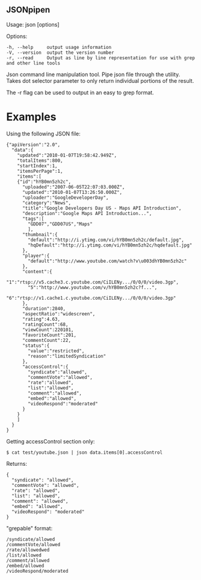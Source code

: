 ## JSONpipen

  Usage: json [options]

  Options:

    -h, --help     output usage information
    -V, --version  output the version number
    -r, --read     Output as line by line representation for use with grep and other line tools

Json command line manipulation tool. Pipe json file through the utility.
Takes dot selector parameter to only return individual portions of the
result.

The -r flag can be used to output in an easy to grep format.

# Examples

Using the following JSON file:

    {"apiVersion":"2.0",
      "data":{
        "updated":"2010-01-07T19:58:42.949Z",
        "totalItems":800,
        "startIndex":1,
        "itemsPerPage":1,
        "items":[
        {"id":"hYB0mn5zh2c",
          "uploaded":"2007-06-05T22:07:03.000Z",
          "updated":"2010-01-07T13:26:50.000Z",
          "uploader":"GoogleDeveloperDay",
          "category":"News",
          "title":"Google Developers Day US - Maps API Introduction",
          "description":"Google Maps API Introduction...",
          "tags":[
            "GDD07","GDD07US","Maps"
            ],
          "thumbnail":{
            "default":"http://i.ytimg.com/vi/hYB0mn5zh2c/default.jpg",
            "hqDefault":"http://i.ytimg.com/vi/hYB0mn5zh2c/hqdefault.jpg"
          },
          "player":{
            "default":"http://www.youtube.com/watch?v\u003dhYB0mn5zh2c"
          },
          "content":{
            "1":"rtsp://v5.cache3.c.youtube.com/CiILENy.../0/0/0/video.3gp",
            "5":"http://www.youtube.com/v/hYB0mn5zh2c?f...",
            "6":"rtsp://v1.cache1.c.youtube.com/CiILENy.../0/0/0/video.3gp"
          },
          "duration":2840,
          "aspectRatio":"widescreen",
          "rating":4.63,
          "ratingCount":68,
          "viewCount":220101,
          "favoriteCount":201,
          "commentCount":22,
          "status":{
            "value":"restricted",
            "reason":"limitedSyndication"
          },
          "accessControl":{
            "syndicate":"allowed",
            "commentVote":"allowed",
            "rate":"allowed",
            "list":"allowed",
            "comment":"allowed",
            "embed":"allowed",
            "videoRespond":"moderated"
          }
        }
        ]
      }
    }

Getting accessControl section only:

    $ cat test/youtube.json | json data.items[0].accessControl


Returns:

    {
      "syndicate": "allowed",
      "commentVote": "allowed",
      "rate": "allowed",
      "list": "allowed",
      "comment": "allowed",
      "embed": "allowed",
      "videoRespond": "moderated"
    }

"grepable" format:

    /syndicate/allowed
    /commentVote/allowed
    /rate/allowedwed
    /list/allowed
    /comment/allowed
    /embed/allowed
    /videoRespond/moderated


